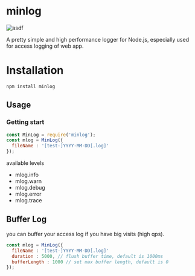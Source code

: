 # minlog

![asdf](https://travis-ci.org/yuzhigang33/minlog.svg?branch=master)

A pretty simple and high performance logger for Node.js, especially used for access logging of web app.

# Installation

`npm install minlog`

## Usage

### Getting start

```javascript
const MinLog = require('minlog');
const mlog = MinLog({
  fileName : '[test-]YYYY-MM-DD[.log]'
});
```

available levels

* mlog.info
* mlog.warn
* mlog.debug
* mlog.error
* mlog.trace

## Buffer Log
you can buffer your access log if you have big visits (high qps).

```javascript
const mlog = MinLog({
  fileName : '[test-]YYYY-MM-DD[.log]'
  duration : 5000, // flush buffer time, default is 1000ms
  bufferLength : 1000 // set max buffer length, default is 0
});
```
